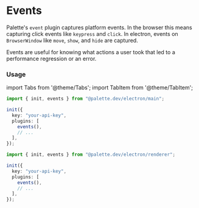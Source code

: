 # Events

Palette's `event` plugin captures platform events. In the browser this means capturing click events like `keypress` and `click`. In electron, events on `BrowserWindow` like `move`, `show`, and `hide` are captured.

Events are useful for knowing what actions a user took that led to a performance regression or an error.

### Usage

import Tabs from '@theme/Tabs';
import TabItem from '@theme/TabItem';

<Tabs>
<TabItem value="electron-main" label="Electron Main">

```ts {11}
import { init, events } from "@palette.dev/electron/main";

init({
  key: "your-api-key",
  plugins: [
    events(),
    // ...
  ],
});
```

</TabItem>

<TabItem value="electron-renderer" label="Electron Renderer">

```ts {6}
import { init, events } from "@palette.dev/electron/renderer";

init({
  key: "your-api-key",
  plugins: [
    events(),
    // ...
  ],
});
```

</TabItem>
</Tabs>

